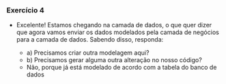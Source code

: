 ### Exercício 4

* Excelente! Estamos chegando na camada de dados, o que quer dizer que agora vamos enviar os dados modelados pela camada de negócios para a camada de dados. Sabendo disso, responda: 

    * a) Precisamos criar outra modelagem aqui?    
    * b) Precisamos gerar alguma outra alteração no nosso código?
   
    - Não, porque já está modelado de acordo com a tabela do banco de dados
